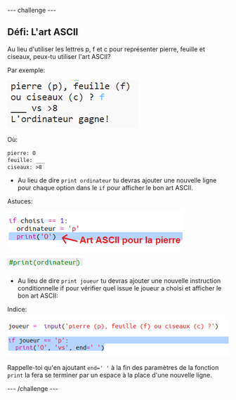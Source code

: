 --- challenge ---

## Défi: L'art ASCII

Au lieu d'utiliser les lettres p, f et c pour représenter pierre, feuille et ciseaux, peux-tu utiliser l'art ASCII?

Par exemple:

![capture d'écran](images/rps-ascii-challenge.png)

Où:

    pierre: O
    feuille: ___
    ciseaux: >8
    

+ Au lieu de dire `print ordinateur` tu devras ajouter une nouvelle ligne pour chaque option dans le `if` pour afficher le bon art ASCII. 

Astuces:

![capture d'écran](images/rps-ascii-rock.png)

![capture d'écran](images/rps-comment-computer.png)

+ Au lieu de dire `print joueur` tu devras ajouter une nouvelle instruction conditionnelle if pour vérifier quel issue le joueur a choisi et afficher le bon art ASCII:

Indice:

![capture d'écran](images/rps-player-ascii.png)

Rappelle-toi qu'en ajoutant `end=' '` à la fin des paramètres de la fonction `print` la fera se terminer par un espace à la place d'une nouvelle ligne.

--- /challenge ---